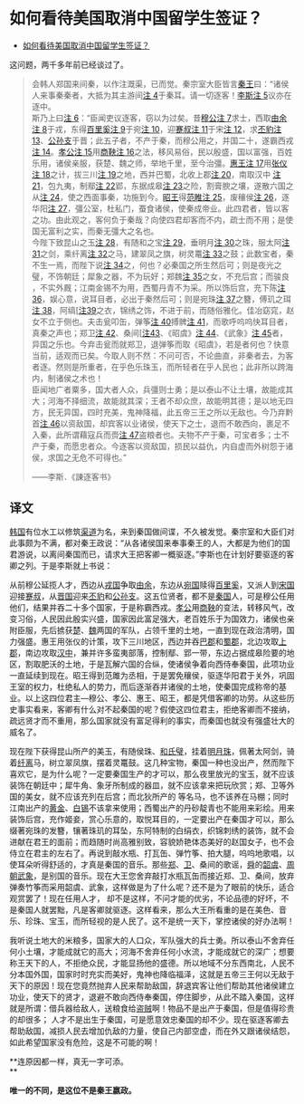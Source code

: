 # 如何看待美国取消中国留学生签证？

- [如何看待美国取消中国留学生签证？](https://www.zhihu.com/question/398300808/answer/1259354942)


这问题，两千多年前已经谈过了。

> 会韩人郑国来间秦，以作注溉渠，已而觉。秦宗室大臣皆言[秦王](https://link.zhihu.com/?target=https%3A//zh.m.wikipedia.org/wiki/%25E7%25A7%25A6%25E5%25A7%258B%25E7%259A%2587)曰：“诸侯人来事秦秦者，大抵为其主游间[注 4](https://link.zhihu.com/?target=https%3A//zh.m.wikipedia.org/zh-sg/%25E8%25AB%25AB%25E9%2580%2590%25E5%25AE%25A2%25E6%259B%25B8%23cite_note-13)于秦耳。请一切逐客！[李斯](https://link.zhihu.com/?target=https%3A//zh.m.wikipedia.org/wiki/%25E6%259D%258E%25E6%2596%25AF)[注 5](https://link.zhihu.com/?target=https%3A//zh.m.wikipedia.org/zh-sg/%25E8%25AB%25AB%25E9%2580%2590%25E5%25AE%25A2%25E6%259B%25B8%23cite_note-14)议亦在逐中。  
> 斯乃上曰[注 6](https://link.zhihu.com/?target=https%3A//zh.m.wikipedia.org/zh-sg/%25E8%25AB%25AB%25E9%2580%2590%25E5%25AE%25A2%25E6%259B%25B8%23cite_note-15)：“臣闻吏议逐客，窃以为过矣。昔[穆公](https://link.zhihu.com/?target=https%3A//zh.m.wikipedia.org/wiki/%25E7%25A7%25A6%25E7%25A9%2586%25E5%2585%25AC)[注 7](https://link.zhihu.com/?target=https%3A//zh.m.wikipedia.org/zh-sg/%25E8%25AB%25AB%25E9%2580%2590%25E5%25AE%25A2%25E6%259B%25B8%23cite_note-16)求士，西取[由余](https://link.zhihu.com/?target=https%3A//zh.m.wikipedia.org/wiki/%25E7%2594%25B1%25E4%25BD%2599)[注 8](https://link.zhihu.com/?target=https%3A//zh.m.wikipedia.org/zh-sg/%25E8%25AB%25AB%25E9%2580%2590%25E5%25AE%25A2%25E6%259B%25B8%23cite_note-17)于戎，东得[百里奚](https://link.zhihu.com/?target=https%3A//zh.m.wikipedia.org/wiki/%25E7%2599%25BE%25E9%2587%258C%25E5%25A5%259A)[注 9](https://link.zhihu.com/?target=https%3A//zh.m.wikipedia.org/zh-sg/%25E8%25AB%25AB%25E9%2580%2590%25E5%25AE%25A2%25E6%259B%25B8%23cite_note-18)于宛[注 10](https://link.zhihu.com/?target=https%3A//zh.m.wikipedia.org/zh-sg/%25E8%25AB%25AB%25E9%2580%2590%25E5%25AE%25A2%25E6%259B%25B8%23cite_note-19)，迎[蹇叔](https://link.zhihu.com/?target=https%3A//zh.m.wikipedia.org/wiki/%25E8%25B9%2587%25E5%258F%2594)[注 11](https://link.zhihu.com/?target=https%3A//zh.m.wikipedia.org/zh-sg/%25E8%25AB%25AB%25E9%2580%2590%25E5%25AE%25A2%25E6%259B%25B8%23cite_note-20)于宋[注 12](https://link.zhihu.com/?target=https%3A//zh.m.wikipedia.org/zh-sg/%25E8%25AB%25AB%25E9%2580%2590%25E5%25AE%25A2%25E6%259B%25B8%23cite_note-21)，求[丕豹](https://link.zhihu.com/?target=https%3A//zh.m.wikipedia.org/wiki/%25E4%25B8%2595%25E8%25B1%25B9)[注 13](https://link.zhihu.com/?target=https%3A//zh.m.wikipedia.org/zh-sg/%25E8%25AB%25AB%25E9%2580%2590%25E5%25AE%25A2%25E6%259B%25B8%23cite_note-22)、[公孙支](https://link.zhihu.com/?target=https%3A//zh.m.wikipedia.org/wiki/%25E5%2585%25AC%25E5%25AD%25AB%25E6%259E%259D)于晋；此五子者，不产于秦，而穆公用之，并国二十，遂霸西戎[注 14](https://link.zhihu.com/?target=https%3A//zh.m.wikipedia.org/zh-sg/%25E8%25AB%25AB%25E9%2580%2590%25E5%25AE%25A2%25E6%259B%25B8%23cite_note-23)。[孝公](https://link.zhihu.com/?target=https%3A//zh.m.wikipedia.org/wiki/%25E7%25A7%25A6%25E5%25AD%259D%25E5%2585%25AC)[注 15](https://link.zhihu.com/?target=https%3A//zh.m.wikipedia.org/zh-sg/%25E8%25AB%25AB%25E9%2580%2590%25E5%25AE%25A2%25E6%259B%25B8%23cite_note-24)用[商鞅](https://link.zhihu.com/?target=https%3A//zh.m.wikipedia.org/wiki/%25E5%2595%2586%25E9%259E%2585)[注 16](https://link.zhihu.com/?target=https%3A//zh.m.wikipedia.org/zh-sg/%25E8%25AB%25AB%25E9%2580%2590%25E5%25AE%25A2%25E6%259B%25B8%23cite_note-25)之法，移风易俗，民以殷盛，国以富强，百姓乐用，诸侯亲服，获楚、魏之师，举地千里，至今治彊。[惠王](https://link.zhihu.com/?target=https%3A//zh.m.wikipedia.org/wiki/%25E7%25A7%25A6%25E6%2583%25A0%25E6%2596%2587%25E7%258E%258B)[注 17](https://link.zhihu.com/?target=https%3A//zh.m.wikipedia.org/zh-sg/%25E8%25AB%25AB%25E9%2580%2590%25E5%25AE%25A2%25E6%259B%25B8%23cite_note-26)用[张仪](https://link.zhihu.com/?target=https%3A//zh.m.wikipedia.org/wiki/%25E5%25BC%25B5%25E5%2584%2580)[注 18](https://link.zhihu.com/?target=https%3A//zh.m.wikipedia.org/zh-sg/%25E8%25AB%25AB%25E9%2580%2590%25E5%25AE%25A2%25E6%259B%25B8%23cite_note-27)之计，拔三川[注 19](https://link.zhihu.com/?target=https%3A//zh.m.wikipedia.org/zh-sg/%25E8%25AB%25AB%25E9%2580%2590%25E5%25AE%25A2%25E6%259B%25B8%23cite_note-28)之地，西并巴蜀，北收上郡[注 20](https://link.zhihu.com/?target=https%3A//zh.m.wikipedia.org/zh-sg/%25E8%25AB%25AB%25E9%2580%2590%25E5%25AE%25A2%25E6%259B%25B8%23cite_note-29)，南取汉中 [注 21](https://link.zhihu.com/?target=https%3A//zh.m.wikipedia.org/zh-sg/%25E8%25AB%25AB%25E9%2580%2590%25E5%25AE%25A2%25E6%259B%25B8%23cite_note-30)，包九夷，制鄢[注 22](https://link.zhihu.com/?target=https%3A//zh.m.wikipedia.org/zh-sg/%25E8%25AB%25AB%25E9%2580%2590%25E5%25AE%25A2%25E6%259B%25B8%23cite_note-31)郢，东据成皋[注 23](https://link.zhihu.com/?target=https%3A//zh.m.wikipedia.org/zh-sg/%25E8%25AB%25AB%25E9%2580%2590%25E5%25AE%25A2%25E6%259B%25B8%23cite_note-32)之险，割膏腴之壤，遂散六国之从[注 24](https://link.zhihu.com/?target=https%3A//zh.m.wikipedia.org/zh-sg/%25E8%25AB%25AB%25E9%2580%2590%25E5%25AE%25A2%25E6%259B%25B8%23cite_note-33)，使之西面事秦，功施到今。[昭王](https://link.zhihu.com/?target=https%3A//zh.m.wikipedia.org/wiki/%25E7%25A7%25A6%25E6%2598%25AD%25E7%258E%258B)得[范睢](https://link.zhihu.com/?target=https%3A//zh.m.wikipedia.org/wiki/%25E8%258C%2583%25E7%259D%25A2)[注 25](https://link.zhihu.com/?target=https%3A//zh.m.wikipedia.org/zh-sg/%25E8%25AB%25AB%25E9%2580%2590%25E5%25AE%25A2%25E6%259B%25B8%23cite_note-34)，废穰侯[注 26](https://link.zhihu.com/?target=https%3A//zh.m.wikipedia.org/zh-sg/%25E8%25AB%25AB%25E9%2580%2590%25E5%25AE%25A2%25E6%259B%25B8%23cite_note-35)，逐华阳[注 27](https://link.zhihu.com/?target=https%3A//zh.m.wikipedia.org/zh-sg/%25E8%25AB%25AB%25E9%2580%2590%25E5%25AE%25A2%25E6%259B%25B8%23cite_note-36)，彊公室，杜私门，蚕食诸侯，使秦成帝业。此四君者，皆以客之功。由此观之，客何负于秦哉？向使四君却客而不内，疏士而不用；是使国无富利之实，而秦无彊大之名也。  
> 今陛下致昆山之玉[注 28](https://link.zhihu.com/?target=https%3A//zh.m.wikipedia.org/zh-sg/%25E8%25AB%25AB%25E9%2580%2590%25E5%25AE%25A2%25E6%259B%25B8%23cite_note-37)，有随和之宝[注 29](https://link.zhihu.com/?target=https%3A//zh.m.wikipedia.org/zh-sg/%25E8%25AB%25AB%25E9%2580%2590%25E5%25AE%25A2%25E6%259B%25B8%23cite_note-38)，垂明月[注 30](https://link.zhihu.com/?target=https%3A//zh.m.wikipedia.org/zh-sg/%25E8%25AB%25AB%25E9%2580%2590%25E5%25AE%25A2%25E6%259B%25B8%23cite_note-39)之珠，服太阿[注 31](https://link.zhihu.com/?target=https%3A//zh.m.wikipedia.org/zh-sg/%25E8%25AB%25AB%25E9%2580%2590%25E5%25AE%25A2%25E6%259B%25B8%23cite_note-40)之剑，乘纤离[注 32](https://link.zhihu.com/?target=https%3A//zh.m.wikipedia.org/zh-sg/%25E8%25AB%25AB%25E9%2580%2590%25E5%25AE%25A2%25E6%259B%25B8%23cite_note-41)之马，建翠凤之旗，树灵鼍[注 33](https://link.zhihu.com/?target=https%3A//zh.m.wikipedia.org/zh-sg/%25E8%25AB%25AB%25E9%2580%2590%25E5%25AE%25A2%25E6%259B%25B8%23cite_note-42)之鼓；此数宝者，秦不生一焉，而陛下说[注 34](https://link.zhihu.com/?target=https%3A//zh.m.wikipedia.org/zh-sg/%25E8%25AB%25AB%25E9%2580%2590%25E5%25AE%25A2%25E6%259B%25B8%23cite_note-43)之，何也？必秦国之所生然后可；则是夜光之璧，不饰朝廷；犀象之器，不为玩好；郑魏[注 35](https://link.zhihu.com/?target=https%3A//zh.m.wikipedia.org/zh-sg/%25E8%25AB%25AB%25E9%2580%2590%25E5%25AE%25A2%25E6%259B%25B8%23cite_note-44)之女，不充后宫；而骏良 ，不实外厩；江南金锡不为用，西蜀丹青不为采。所以饰后宫，充下陈[注 36](https://link.zhihu.com/?target=https%3A//zh.m.wikipedia.org/zh-sg/%25E8%25AB%25AB%25E9%2580%2590%25E5%25AE%25A2%25E6%259B%25B8%23cite_note-45)，娱心意，说耳目者，必出于秦然后可；则是宛珠[注 37](https://link.zhihu.com/?target=https%3A//zh.m.wikipedia.org/zh-sg/%25E8%25AB%25AB%25E9%2580%2590%25E5%25AE%25A2%25E6%259B%25B8%23cite_note-46)之簪，傅玑之珥[注 38](https://link.zhihu.com/?target=https%3A//zh.m.wikipedia.org/zh-sg/%25E8%25AB%25AB%25E9%2580%2590%25E5%25AE%25A2%25E6%259B%25B8%23cite_note-47)，阿缟[[注39](https://link.zhihu.com/?target=https%3A//zh.m.wikipedia.org/zh-sg/%25E8%25AB%25AB%25E9%2580%2590%25E5%25AE%25A2%25E6%259B%25B8%23cite_note-48)之衣，锦绣之饰，不进于前，而随俗雅化。佳冶窈窕，赵女不立于侧也。夫击瓮叩缶，弹筝[注 40](https://link.zhihu.com/?target=https%3A//zh.m.wikipedia.org/zh-sg/%25E8%25AB%25AB%25E9%2580%2590%25E5%25AE%25A2%25E6%259B%25B8%23cite_note-49)搏髀[注 41](https://link.zhihu.com/?target=https%3A//zh.m.wikipedia.org/zh-sg/%25E8%25AB%25AB%25E9%2580%2590%25E5%25AE%25A2%25E6%259B%25B8%23cite_note-50)，而歌呼呜呜快耳目者，真秦之声也；郑卫[注 42](https://link.zhihu.com/?target=https%3A//zh.m.wikipedia.org/zh-sg/%25E8%25AB%25AB%25E9%2580%2590%25E5%25AE%25A2%25E6%259B%25B8%23cite_note-51)、桑间[[注43](https://link.zhihu.com/?target=https%3A//zh.m.wikipedia.org/zh-sg/%25E8%25AB%25AB%25E9%2580%2590%25E5%25AE%25A2%25E6%259B%25B8%23cite_note-52)、《昭虞》[注 44](https://link.zhihu.com/?target=https%3A//zh.m.wikipedia.org/zh-sg/%25E8%25AB%25AB%25E9%2580%2590%25E5%25AE%25A2%25E6%259B%25B8%23cite_note-53)、《武象》[注 45](https://link.zhihu.com/?target=https%3A//zh.m.wikipedia.org/zh-sg/%25E8%25AB%25AB%25E9%2580%2590%25E5%25AE%25A2%25E6%259B%25B8%23cite_note-54)者，异国之乐也。今弃击瓮而就郑卫，退弹筝而取《昭虞》，若是者何也？快意当前，适观而已矣。今取人则不然：不问可否，不论曲直，非秦者去，为客者逐。然则是所重者，在乎色乐珠玉，而所轻者在乎人民也；此非所以跨海内，制诸侯之术也！  
> 臣闻地广者粟多，国大者人众，兵彊则士勇；是以泰山不让土壤，故能成其大；河海不择细流，故能就其深；王者不却众庶，故能明其德；是以地无四方，民无异国，四时充美，鬼神降福，此五帝三王之所以无敌也。今乃弃黔首[注 46](https://link.zhihu.com/?target=https%3A//zh.m.wikipedia.org/zh-sg/%25E8%25AB%25AB%25E9%2580%2590%25E5%25AE%25A2%25E6%259B%25B8%23cite_note-55)以资敌国，却宾客以业诸侯，使天下之士，退而不敢西向，裹足不入秦，此所谓藉寇兵而赍[注 47](https://link.zhihu.com/?target=https%3A//zh.m.wikipedia.org/zh-sg/%25E8%25AB%25AB%25E9%2580%2590%25E5%25AE%25A2%25E6%259B%25B8%23cite_note-56)盗粮者也。夫物不产于秦，可宝者多；士不产于秦，而愿忠者众。今逐客以资敌国，损民以益仇，内自虚而外树怨于诸侯，求国之无危不可得也。”  
>   
>   
> ——李斯．《諌逐客书》

## 译文

[韩国](https://link.zhihu.com/?target=https%3A//zh.m.wikipedia.org/wiki/%25E9%259F%25A9%25E5%259B%25BD_%28%25E6%2588%2598%25E5%259B%25BD%29)有位水工以修筑[渠道](https://link.zhihu.com/?target=https%3A//zh.m.wikipedia.org/wiki/%25E9%2583%2591%25E5%259B%25BD%25E6%25B8%25A0)为名，来到秦国做间谍，不久被发觉。秦宗室和大臣们对此事颇为不满，都对秦王政说：“从各诸侯国来奉事秦王的人，大都是为他们的国君游说，以离间秦国而已，请求大王把客卿一概驱逐。”李斯也在计划好要驱逐的客卿之列。于是李斯就上书说：

从前穆公延揽人才，西边从[戎国](https://link.zhihu.com/?target=https%3A//zh.m.wikipedia.org/wiki/%25E7%258A%25AC%25E6%2588%258E)争取[由余](https://link.zhihu.com/?target=https%3A//zh.m.wikipedia.org/wiki/%25E7%2594%25B1%25E4%25BD%2599)，东边从[宛国](https://link.zhihu.com/?target=https%3A//zh.m.wikipedia.org/wiki/%25E5%25A4%25A7%25E5%25AE%259B)赎得[百里奚](https://link.zhihu.com/?target=https%3A//zh.m.wikipedia.org/wiki/%25E7%2599%25BE%25E9%2587%258C%25E5%25A5%259A)，又派人到[宋国](https://link.zhihu.com/?target=https%3A//zh.m.wikipedia.org/wiki/%25E5%25AE%258B%25E5%259B%25BD)迎接[蹇叔](https://link.zhihu.com/?target=https%3A//zh.m.wikipedia.org/wiki/%25E8%25B9%2587%25E5%258F%2594)，从[晋国](https://link.zhihu.com/?target=https%3A//zh.m.wikipedia.org/wiki/%25E6%2599%258B%25E5%259B%25BD)迎来[丕豹](https://link.zhihu.com/?target=https%3A//zh.m.wikipedia.org/wiki/%25E4%25B8%2595%25E8%25B1%25B9)和[公孙支](https://link.zhihu.com/?target=https%3A//zh.m.wikipedia.org/wiki/%25E5%2585%25AC%25E5%25AD%25AB%25E6%259E%259D)。这五位贤者，都不是[秦国](https://link.zhihu.com/?target=https%3A//zh.m.wikipedia.org/wiki/%25E7%25A7%25A6%25E5%259B%25BD)人，可是穆公任用他们，结果并吞二十多个国家，于是称霸西戎。[孝公](https://link.zhihu.com/?target=https%3A//zh.m.wikipedia.org/wiki/%25E7%25A7%25A6%25E5%25AD%259D%25E5%2585%25AC)用[商鞅](https://link.zhihu.com/?target=https%3A//zh.m.wikipedia.org/wiki/%25E5%2595%2586%25E9%259E%2585)的变法，转移风气，改变习俗，人民因此殷实兴盛，国家因此富足强大，老百姓乐于为国效力，诸侯也亲附臣服，先后掳获[楚](https://link.zhihu.com/?target=https%3A//zh.m.wikipedia.org/wiki/%25E6%25A5%259A%25E5%259B%25BD)、[魏](https://link.zhihu.com/?target=https%3A//zh.m.wikipedia.org/wiki/%25E9%25AD%258F%25E5%259B%25BD)两国的军队，占领千里的土地，一直到现在政治清明，国力强盛。惠王用张仪的计策，攻下三川地区，西边并吞[巴郡](https://link.zhihu.com/?target=https%3A//zh.m.wikipedia.org/wiki/%25E5%25B7%25B4%25E9%2583%25A1)和[蜀郡](https://link.zhihu.com/?target=https%3A//zh.m.wikipedia.org/wiki/%25E8%259C%2580%25E9%2583%25A1)，北边攻取[上郡](https://link.zhihu.com/?target=https%3A//zh.m.wikipedia.org/wiki/%25E4%25B8%258A%25E9%2583%25A1)，南边攻取[汉中](https://link.zhihu.com/?target=https%3A//zh.m.wikipedia.org/wiki/%25E6%25B1%2589%25E4%25B8%25AD%25E5%25B8%2582)，兼并许多蛮夷部落，控制鄢、郢一带，东边占据成皋险要的地区，割取肥沃的土地，于是瓦解六国的合纵，使诸侯争着向西侍奉秦国，此项功业一直延续到现在。昭王得到范雎为丞相，于是罢免穰侯，驱逐华阳君于关外，巩固王室的权力，杜绝私人的势力，而后逐渐吞并诸侯的土地，使秦国完成称帝的基业。以上这四位君主—穆公、孝公、惠王、昭王，都是凭借客卿的功劳。从这些历史事实看来，客卿有什么对不起秦国的呢？假使这四位君主，拒绝客卿而不接纳，疏远贤才而不重用，那么国家就没有富足得利的事实，而秦国也就没有强盛壮大的威名了。

现在陛下获得昆山所产的美玉，有随侯珠、[和氏璧](https://link.zhihu.com/?target=https%3A//zh.m.wikipedia.org/wiki/%25E5%2592%258C%25E6%25B0%258F%25E7%2592%25A7)，挂着[明月珠](https://link.zhihu.com/?target=https%3A//zh.m.wikipedia.org/w/index.php%3Ftitle%3D%25E6%2598%258E%25E6%259C%2588%25E7%258F%25A0%26action%3Dedit%26redlink%3D1)，佩著太阿剑，骑着[纤离](https://link.zhihu.com/?target=https%3A//zh.m.wikipedia.org/w/index.php%3Ftitle%3D%25E7%25BA%2596%25E9%259B%25A2%26action%3Dedit%26redlink%3D1)马，树立翠凤旗，摆着灵鼍鼓。这几种宝物，秦国一种也没出产，然而陛下喜欢它，是为什么呢？一定要秦国生产的才可以，那么夜里放光的宝玉，就不应该装饰在朝廷中；犀牛角、象牙所制成的器皿，就不应该拿来把玩欣赏；郑、卫等外国的美女，就不应该充列在后宫；而北狄所产的 等名马，也不该养在马棚；同时江南出产的[黄金](https://link.zhihu.com/?target=https%3A//zh.m.wikipedia.org/wiki/%25E9%2587%2591)、[白锡](https://link.zhihu.com/?target=https%3A//zh.m.wikipedia.org/wiki/%25E7%2599%25BD%25E9%2594%25A1)不该拿来使用；西蜀出产的丹砂靛青也不能用来彩绘。用来装饰后宫，充作姬妾，赏心乐意的，取悦耳目的，一定要出产在秦国才可以，那么缀著宛珠的发簪，镶著珠玑的耳坠，东阿特制的白绢衣，织锦刺绣的装饰，就不会进献在君王的面前；而趋随时尚高雅别致，容貌娇艳体态美好的赵国女子，也不会侍立在君主的左右了。再说到敲水瓶、打瓦缶、弹竹筝、拍大腿，呜呜地歌唱，以使耳朵听得舒适的，才真是秦国的音乐。那些[郑](https://link.zhihu.com/?target=https%3A//zh.m.wikipedia.org/wiki/%25E9%2583%2591%25E5%259B%25BD)、[卫](https://link.zhihu.com/?target=https%3A//zh.m.wikipedia.org/wiki/%25E5%258D%25AB%25E5%259B%25BD)、桑间的歌谣，[舜](https://link.zhihu.com/?target=https%3A//zh.m.wikipedia.org/wiki/%25E8%2588%259C)的[韶虞](https://link.zhihu.com/?target=https%3A//zh.m.wikipedia.org/w/index.php%3Ftitle%3D%25E9%259F%25B6%25E8%2599%259E%26action%3Dedit%26redlink%3D1)、[周朝](https://link.zhihu.com/?target=https%3A//zh.m.wikipedia.org/wiki/%25E5%2591%25A8%25E6%259C%259D)[武象](https://link.zhihu.com/?target=https%3A//zh.m.wikipedia.org/w/index.php%3Ftitle%3D%25E6%25AD%25A6%25E8%25B1%25A1%26action%3Dedit%26redlink%3D1)，是别国的音乐。现在大王您舍弃敲打水瓶瓦缶而接近郑、卫、桑间，放弃弹奏竹筝而采用韶虞、武象，这样做是为了什么呢？还不是为了眼前的快乐，适合观赏罢了！现在任用人才， 却不是这样，不问才能的优劣，不论品德的好坏，不是秦国人就罢黜，凡是客卿就驱逐。这样看来，那么大王所看重的是在美色、音乐、珍珠、宝玉，而所轻视的是人民了。这不是统一天下，掌控诸侯的好办法啊！

我听说土地大的米粮多，国家大的人口众，军队强大的兵士勇。所以泰山不舍弃任何小土壤，才能成就它的高大；河海不舍弃任何小水流，才能成就它的深广；想要称王天下的人，不拒绝众民，才能显扬他的盛德。所以地域不分东西南北，人民不分本国外国，国家时时充实而美好，鬼神也降临福泽，这就是五帝三王何以无敌于天下的原因！现在您竟然抛弃人民来帮助敌国，辞退宾客让他们帮助其他诸侯建立功业，使天下的贤才，退避不敢向西侍奉秦国，停住脚步，从此不踏入秦国，这样就是所谓：借兵器给敌人，送粮食给[盗贼](https://link.zhihu.com/?target=https%3A//zh.m.wikipedia.org/wiki/%25E7%259B%259C%25E8%25B3%258A)啊！物品不是出产于秦国，但是值得珍贵的却很多； 人才不是出生于秦国，可是愿意效忠秦国的却不少。现在驱逐客卿去帮助敌国，减损人民去增加仇敌的力量，使自己内部空虚，而在外又跟诸侯结怨，如此希望国家没有危险，这是不可能的啊！

**连原因都一样，真无一字可添。  
**

**唯一的不同，是这位不是秦王嬴政。**